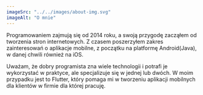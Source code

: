 ```yaml
---
imageSrc: "../../images/about-img.svg"
imageAlt: "O mnie"
---
```


Programowaniem zajmują się od 2014 roku, a swoją przygodę zacząłem od tworzenia stron internetowych. Z czasem poszerzyłem zakres zainteresowań o aplikacje mobilne, z początku na platformę Android(Java), w danej chwili również na iOS.

Uważam, że dobry programista zna wiele technologii i potrafi je wykorzystać w praktyce, ale specjalizuje się w jednej lub dwóch. W moim przypadku jest to Flutter, który pomaga mi w tworzeniu  aplikacji mobilnych dla klientów w firmie dla której pracuję.

<!-- Photo by <a href="https://unsplash.com/@charlesdeluvio?utm_source=unsplash&utm_medium=referral&utm_content=creditCopyText" target="_blank" rel="nofollow noopener noreferrer" aria-label="External Link"><u>Charles Deluvio</u></a> on Unsplash -->
